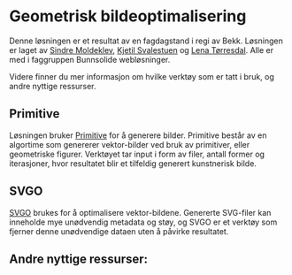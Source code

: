 # Geometrisk bildeoptimalisering

Denne løsningen er et resultat av en fagdagstand i regi av Bekk. Løsningen er laget av [Sindre Moldeklev](https://github.com/sndrem), [Kjetil Svalestuen](https://github.com/kjesvale) og [Lena Tørresdal](https://github.com/lenatorresdal). Alle er med i faggruppen Bunnsolide webløsninger.

Videre finner du mer informasjon om hvilke verktøy som er tatt i bruk, og andre nyttige ressurser.

## Primitive

Løsningen bruker [Primitive](https://github.com/fogleman/primitive) for å generere bilder. Primitive består av en algortime som genererer vektor-bilder ved bruk av primitiver, eller geometriske figurer. Verktøyet tar input i form av filer, antall former og iterasjoner, hvor resultatet blir et tilfeldig generert kunstnerisk bilde.

## SVGO

[SVGO](https://github.com/svg/svgo) brukes for å optimalisere vektor-bildene. Genererte SVG-filer kan inneholde mye unødvendig metadata og støy, og SVGO er et verktøy som fjerner denne unødvendige dataen uten å påvirke resultatet.

## Andre nyttige ressurser:
